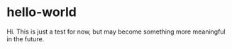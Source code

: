 # hello-world
Hi. This is just a test for now, but may become something more meaningful in the future.
